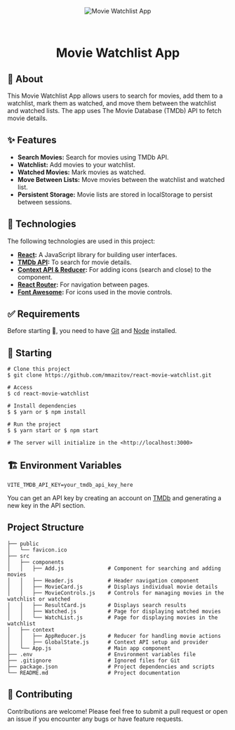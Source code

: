 <div align="center" id="top"> 
  <img src="./.github/app.gif" alt="Movie Watchlist App" />

  &#xa0;
</div>

<h1 align="center">Movie Watchlist App</h1>

## 🎯 About 
This Movie Watchlist App allows users to search for movies, add them to a watchlist, mark them as watched, and move them between the watchlist and watched lists. The app uses The Movie Database (TMDb) API to fetch movie details.


## ✨ Features
- **Search Movies:** Search for movies using TMDb API.
- **Watchlist:** Add movies to your watchlist.
- **Watched Movies:** Mark movies as watched.
- **Move Between Lists:** Move movies between the watchlist and watched list.
- **Persistent Storage:** Movie lists are stored in localStorage to persist between sessions.

## 🚀 Technologies
The following technologies are used in this project:

- **[React](https://pt-br.reactjs.org/):** A JavaScript library for building user interfaces.
- **[TMDb API](https://www.themoviedb.org/):** To search for movie details.
- **[Context API & Reducer](https://react.dev/learn/scaling-up-with-reducer-and-context):** For adding icons (search and close) to the component.
- **[React Router](https://reactrouter.com/en/main):** For navigation between pages.
- **[Font Awesome](https://fontawesome.com/):** For icons used in the movie controls.

## ✅ Requirements
Before starting 🏁, you need to have [Git](https://git-scm.com) and [Node](https://nodejs.org/en/) installed.

## 🏁 Starting
```
# Clone this project
$ git clone https://github.com/mmazitov/react-movie-watchlist.git

# Access
$ cd react-movie-watchlist

# Install dependencies
$ $ yarn or $ npm install

# Run the project
$ $ yarn start or $ npm start

# The server will initialize in the <http://localhost:3000>
```
## 🏗️ Environment Variables
```
VITE_TMDB_API_KEY=your_tmdb_api_key_here
```
You can get an API key by creating an account on [TMDb](https://developer.themoviedb.org/reference/intro/getting-started) and generating a new key in the API section.

##  Project Structure

```
├── public
│   └── favicon.ico
├── src
│   ├── components
│   │   ├── Add.js              # Component for searching and adding movies
│   │   ├── Header.js           # Header navigation component
│   │   ├── MovieCard.js        # Displays individual movie details
│   │   ├── MovieControls.js    # Controls for managing movies in the watchlist or watched
│   │   ├── ResultCard.js       # Displays search results
│   │   ├── Watched.js          # Page for displaying watched movies
│   │   └── WatchList.js        # Page for displaying movies in the watchlist
│   ├── context
│   │   ├── AppReducer.js       # Reducer for handling movie actions
│   │   ├── GlobalState.js      # Context API setup and provider
│   └── App.js                  # Main app component
├── .env                        # Environment variables file
├── .gitignore                  # Ignored files for Git
├── package.json                # Project dependencies and scripts
└── README.md                   # Project documentation

```

## 🤝 Contributing
Contributions are welcome! Please feel free to submit a pull request or open an issue if you encounter any bugs or have feature requests.
